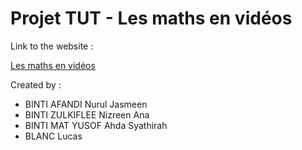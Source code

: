 # Projet TUT - Les maths en vidéos

Link to the website :

[Les maths en vidéos](https://lucxs95.github.io/math-video/)

Created by :

- BINTI AFANDI Nurul Jasmeen
- BINTI ZULKIFLEE Nizreen Ana
- BINTI MAT YUSOF Ahda Syathirah
- BLANC Lucas
